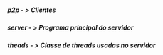 ##### p2p -  > Clientes

##### server - > Programa principal do servidor 

##### theads - > Classe de threads usadas no servidor 
